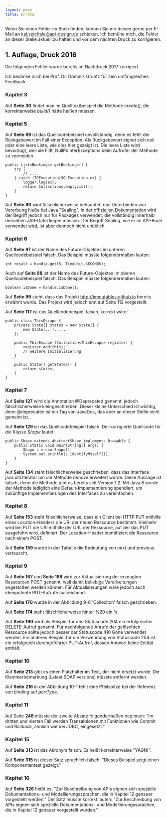 ```yaml
---
layout: page
title: Errata
---
```

Wenn Sie einen Fehler im Buch finden, können Sie mir diesen gerne per E-Mail an [kai.spichale@api-design.de](mailto:kai.spichale@api-design.de) schicken. Ich bemühe mich, die Fehler an dieser Stelle aktuell zu halten und vor dem nächten Druck zu korrigieren.

## 1. Auflage, Druck 2016
Die folgenden Fehler wurde bereits im Nachdruck 2017 korrigiert.

Ich bedanke mich bei Prof. Dr. Dominik Gruntz für sein umfangreiches Feedback.

### Kapitel 3

Auf **Seite 30** findet man im Quelltextbeispiel die Methode *create()*, die korrekterweise *build()* hätte heißen müssen.

### Kapitel 5

Auf **Seite 69** ist das Quellcodebeispiel unvollständig, denn es fehlt der Rückgabewert im Fall einer Exception. Als Rückgabewert eignet sich *null* oder eine leere Liste, wie dies hier gezeigt ist. Die leere Liste wird bevorzugt, weil sie hilft, NullPointerExceptions beim Aufrufer der Methode zu vermeiden.

```
public List<Bookings> getBookings() {
	try {
		// ...
	} catch (IOException|SQLException ex) {
		logger.log(ex);
		return Collections.emptyList();
	}
}
```

Auf **Seite 80** wird fälschlicherweise behauptet, das Unterbinden von Vererbung hieße bei Java "Sealing". In der [offiziellen Dokumentation](https://docs.oracle.com/javase/tutorial/deployment/jar/sealman.html) wird der Begriff jedoch nur für Packages verwendet, die vollständig innerhalb derselben JAR-Datei liegen müssen. Der Begriff Sealing, wie er im API-Buch verwendet wird, ist aber dennoch nicht unüblich.

### Kapitel 6

Auf **Seite 97** ist der Name des Future-Objektes im unteren Quellcodebeispiel falsch. Das Beispiel müsste folgendermaßen lauten:

```
int result = handle.get(5, TimeUnit.SECONDS);
```

Auch auf **Seite 98** ist der Name des Future-Objektes im oberen Quellcodebeispiel falsch. Das Beispiel müsste folgendermaßen lauten:

```
boolean isDone = handle.isDone();
```

Auf **Seite 99** steht, dass das Projekt http://immutables.github.io bereits erwähnt wurde. Das Projekt wird jedoch erst auf Seite 112 vorgestellt.

Auf **Seite 117** ist das Quellcodebeispiel falsch, korrekt wäre:

```
public class ThisEscape {
	private State[] states = new State[] {
		new State(...), ...
	};
	
	public ThisEscape (Collection<ThisEscape> register) {
		register.add(this);
		// weitere Initialisierung
	}
	
	public State[] getStates() {
		return states;
	}
}
```

### Kapitel 7

Auf **Seite 127** wird die Annotation @Deprecated genannt, jedoch fälschlicherweise kleingeschrieben. Dieser kleine Unterschied ist wichtig, denn @deprecated ist ein Tag von JavaDoc, das aber an dieser Stelle nicht gemeint ist.

Auf **Seite 129** ist das Quellcodebeispiel falsch. Der korrigierte Quellcode für die Klasse *Shape* lautet:

```
public Shape extends AbstractShape implements Drawable {
	public static void main(String[] args) {
		Shape s = new Shape();
		System.out.println(s.identifyMyself());
	}
}	
```

Auf **Seite 134** steht fälschlicherweise geschrieben, dass das Interface java.util.Iterator um die Methode *remove* erweitert wurde. Diese Aussage ist falsch, denn die Methode gibt es bereits seit Version 1.2. Mit Java 8 wurde der Methode lediglich eine Default-Implementierung spendiert, um zukünftige Implementierungen des Interfaces zu vereinfachen.

### Kapitel 8

Auf **Seite 153** steht fälschlicherweise, dass ein Client bei HTTP PUT mithilfe eines Location-Headers die URI der neuen Ressource bestimmt. Vielmehr wird bei PUT die URI mithilfe der URL der Ressource, auf der das PUT ausgeführt wird, definiert. Der Location-Header identifiziert die Ressource nach einem POST.

Auf **Seite 159** wurde in der Tabelle die Bedeutung von next und previous vertauscht.

### Kapitel 9

Auf **Seite 167** und **Seite 168** wird zur Aktualisierung der erzeugten Ressourcen POST genannt, weil damit beliebige Verarbeitungen angestoßen werden können. Für Aktualisierungen wäre jedoch auch idempotente PUT-Aufrufe ausreichend.

Auf **Seite 170** wurde in der Abbildung 9-6 'Colleciton' falsch geschrieben.

Auf **Seite 174** steht fälschlicherweise hinter %20 ein 's'.

Auf **Seite 190** wird als Beispiel für den Statuscode 204 ein erfolgreicher DELETE-Aufruf genannt. Für nachfolgende Anrufe der gelöschten Ressource sollte jedoch besser der Statuscode 410 Gone verwendet werden. Ein anderes Beispiel für die Verwendung von Statuscode 204 ist ein erfolgreich durchgeführter PUT-Aufruf, dessen Antwort keine Entität enthält.

### Kapitel 10

Auf **Seite 213** gibt es einen Platzhalter im Text, der nicht ersetzt wurde. Die Klammerbemerkung (Latest SOAP versions) müsste entfernt werden.

Auf **Seite 216** in der Abbildung 10-1 fehlt eine Pfeilspitze bei der Referenz von *binding* auf *portType*.

### Kapitel 11

Auf Seite **248** müsste der zweite Absatz folgendermaßen beginnen: "Im dritten und vierten Fall werden Transaktionen mit Funktionen wie Commit und Rollback, ähnlich wie bei JDBC, eingesetzt."

### Kapitel 15

Auf **Seite 313** ist das Akronym falsch. Es heißt korrekterweise "YAGNI".

Auf **Seite 315** ist dieser Satz sprachlich falsch: "Dieses Beispiel zeigt einen Komponententest gezeigt."

### Kapitel 16

Auf **Seite 326** heißt es: "Zur Beschreibung von APIs eignen sich spezielle Dokumentations- und Modellierungssprachen, die in Kapitel 12 genauer vorgestellt werden." Der Satz müsste korrekt lauten: "Zur Beschreibung von APIs eignen sich spezielle Dokumentations- und Modellierungssprachen, die in Kapitel 12 genauer vorgestellt wurden."